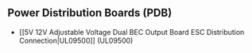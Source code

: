 ## Power Distribution Boards (PDB)

* [[5V 12V Adjustable Voltage Dual BEC Output Board ESC Distribution Connection|UL09500]] (UL09500)
